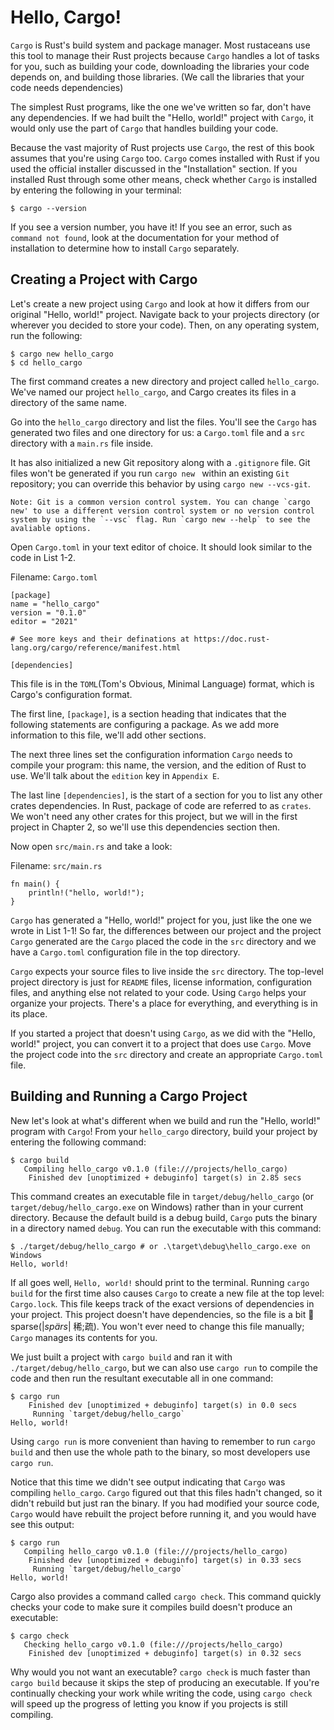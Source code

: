 # Hello, Cargo!

`Cargo` is Rust's build system and package manager. Most rustaceans use this tool to manage their Rust projects because `Cargo` handles a lot of tasks for you, such as building your code, downloading the libraries your code depends on, and building those libraries. (We call the libraries that your code needs dependencies)

The simplest Rust programs, like the one we've written so far, don't have any dependencies. If we had built the "Hello, world!" project with `Cargo`, it would only use the part of `Cargo` that handles building your code.

Because the vast majority of Rust projects use `Cargo`, the rest of this book assumes that you're using `Cargo` too. `Cargo` comes installed with Rust if you used the official installer discussed in the "Installation" section. If you installed Rust through some other means, check whether `Cargo` is installed by entering the following in your terminal:

    $ cargo --version

If you see a version number, you have it! If you see an error, such as `command not found`, look at the documentation for your method of installation to determine how to install `Cargo` separately.

## Creating a Project with Cargo

Let's create a new project using `Cargo` and look at how it differs from our original "Hello, world!" project. Navigate back to your projects directory (or wherever you decided to store your code). Then, on any operating system, run the following:
```
$ cargo new hello_cargo
$ cd hello_cargo
```
The first command creates a new directory and project called `hello_cargo`. We've named our project `hello_cargo`, and Cargo creates its files in a directory of the same name.

Go into the `hello_cargo` directory and list the files. You'll see the `Cargo` has generated two files and one directory for us: a `Cargo.toml` file and a `src` directory with a `main.rs` file inside.

It has also initialized a new Git repository along with a `.gitignore` file. Git files won't be generated if you run `cargo new ` within an existing `Git` repository; you can override this behavior by using `cargo new --vcs-git`.

    Note: Git is a common version control system. You can change `cargo new' to use a different version control system or no version control system by using the `--vsc` flag. Run `cargo new --help` to see the avaliable options.

Open `Cargo.toml` in your text editor of choice. It should look similar to the code in List 1-2.

Filename: `Cargo.toml`
```
[package]
name = "hello_cargo"
version = "0.1.0"
editor = "2021"

# See more keys and their definations at https://doc.rust-lang.org/cargo/reference/manifest.html

[dependencies]
```
This file is in the `TOML`(Tom's Obvious, Minimal Language) format, which is Cargo's configuration format.

The first line, `[package]`, is a section heading that indicates that the following statements are configuring a package. As we add more information to this file, we'll add other sections.

The next three lines set the configuration information `Cargo` needs to compile your program: this name, the version, and the edition of Rust to use. We'll talk about the `edition` key in `Appendix E`.

The last line `[dependencies]`, is the start of a section for you to list any other crates dependencies. In Rust, package of code are referred to as `crates`. We won't need any other crates for this project, but we will in the first project in Chapter 2, so we'll use this dependencies section then.

Now open `src/main.rs` and take a look:

Filename: `src/main.rs`
```
fn main() {
    println!("hello, world!");
}
```
`Cargo` has generated a "Hello, world!" project for you, just like the one we wrote in List 1-1! So far, the differences between our project and the project `Cargo` generated are the `Cargo` placed the code in the `src` directory and we have a `Cargo.toml` configuration file in the top directory.

`Cargo` expects your source files to live inside the `src` directory. The top-level project directory is just for `README` files, license information, configuration files, and anything else not related to your code. Using `Cargo` helps your organize your projects. There's a place for everything, and everything is in its place.

If you started a project that doesn't using `Cargo`, as we did with the "Hello, world!" project, you can convert it to a project that does use `Cargo`. Move the project code into the `src` directory and create an appropriate `Cargo.toml` file.

## Building and Running a Cargo Project

New let's look at what's different when we build and run the "Hello, world!" program with `Cargo`! From your `hello_cargo` directory, build your project by entering the following command:
```
$ cargo build
   Compiling hello_cargo v0.1.0 (file:///projects/hello_cargo)
    Finished dev [unoptimized + debuginfo] target(s) in 2.85 secs
```
This command creates an executable file in `target/debug/hello_cargo` (or `target/debug/hello_cargo.exe` on Windows) rather than in your current directory. Because the default build is a debug build, `Cargo` puts the binary in a directory named `debug`. You can run the executable with this command:
```
$ ./target/debug/hello_cargo # or .\target\debug\hello_cargo.exe on Windows
Hello, world!
```
If all goes well, `Hello, world!` should print to the terminal. Running `cargo build` for the first time also causes `Cargo` to create a new file at the top level: `Cargo.lock`. This file keeps track of the exact versions of dependencies in your project. This project doesn't have dependencies, so the file is a bit 📝sparse(|*spärs*| 稀;疏). You won't ever need to change this file manually; `Cargo` manages its contents for you.

We just built a project with `cargo build` and ran it with `./target/debug/hello_cargo`, but we can also use `cargo run` to compile the code and then run the resultant executable all in one command:
```
$ cargo run
    Finished dev [unoptimized + debuginfo] target(s) in 0.0 secs
     Running `target/debug/hello_cargo`
Hello, world!
```
Using `cargo run` is more convenient than having to remember to run `cargo build` and then use the whole path to the binary, so most developers use `cargo run`.

Notice that this time we didn't see output indicating that `Cargo` was compiling `hello_cargo`. `Cargo` figured out that this files hadn't changed, so it didn't rebuild but just ran the binary. If you had modified your source code, `Cargo` would have rebuilt the project before running it, and you would have see this output:
```
$ cargo run
   Compiling hello_cargo v0.1.0 (file:///projects/hello_cargo)
    Finished dev [unoptimized + debuginfo] target(s) in 0.33 secs
     Running `target/debug/hello_cargo`
Hello, world!
```
Cargo also provides a command called `cargo check`. This command quickly checks your code to make sure it compiles build doesn't produce an executable:
```
$ cargo check
   Checking hello_cargo v0.1.0 (file:///projects/hello_cargo)
    Finished dev [unoptimized + debuginfo] target(s) in 0.32 secs
```
Why would you not want an executable? `cargo check` is much faster than `cargo build` because it skips the step of producing an executable. If you're continually checking your work while writing the code, using `cargo check` will speed up the progress of letting you know if you projects is still compiling.
